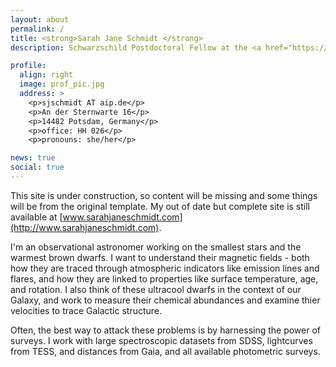 ```yaml
---
layout: about
permalink: /
title: <strong>Sarah Jane Schmidt </strong>
description: Schwarzschild Postdoctoral Fellow at the <a href="https://www.aip.de">Leibniz Institute for Astrophysics - Potsdam (AIP)</a>

profile:
  align: right
  image: prof_pic.jpg
  address: >
    <p>sjschmidt AT aip.de</p>
    <p>An der Sternwarte 16</p>
    <p>14482 Potsdam, Germany</p>
    <p>office: HH 026</p>
    <p>pronouns: she/her</p>

news: true
social: true
---
```


This site is under construction, so content will be missing and some things will be from the original template. My out of date but complete site is still available at [www.sarahjaneschmidt.com](http://www.sarahjaneschmidt.com).

I'm an observational astronomer working on the smallest stars and the warmest brown dwarfs. I want to understand their magnetic fields - both how they are traced through atmospheric indicators like emission lines and flares, and how they are linked to properties like surface temperature, age, and rotation. I also think of these ultracool dwarfs in the context of our Galaxy, and work to measure their chemical abundances and examine thier velocities to trace Galactic structure.

Often, the best way to attack these problems is by harnessing the power of surveys. I work with large spectroscopic datasets from SDSS, lightcurves from TESS, and distances from Gaia, and all available photometric surveys.


